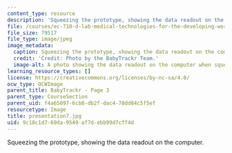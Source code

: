 ```yaml
---
content_type: resource
description: 'Squeezing the prototype, showing the data readout on the computer. '
file: /courses/ec-710-d-lab-medical-technologies-for-the-developing-world-spring-2010/9c18c1d769da9549af7debb99d7cff4d_presentation7.jpg
file_size: 79517
file_type: image/jpeg
image_metadata:
  caption: Squeezing the prototype, showing the data readout on the computer.
  credit: 'Credit: Photo by the BabyTrackr Team.'
  image-alt: A photo showing the data readout on the computer when squeezing the prototype.
learning_resource_types: []
license: https://creativecommons.org/licenses/by-nc-sa/4.0/
ocw_type: OCWImage
parent_title: BabyTrackr - Page 3
parent_type: CourseSection
parent_uid: f4a65097-6cb8-db2f-dac4-78dd84c5f5ef
resourcetype: Image
title: presentation7.jpg
uid: 9c18c1d7-69da-9549-af7d-ebb99d7cff4d
---
```

Squeezing the prototype, showing the data readout on the computer. 